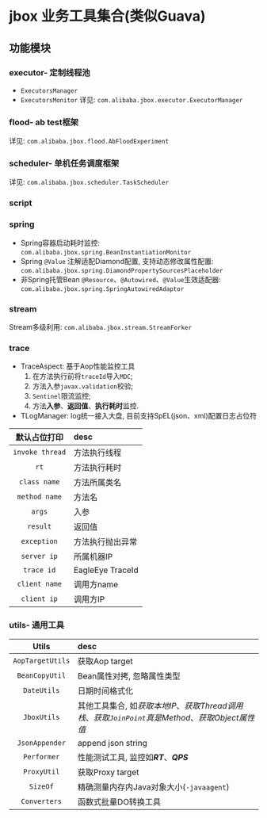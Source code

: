# jbox 业务工具集合(类似Guava)
## 功能模块
### executor- 定制线程池
- `ExecutorsManager`
- `ExecutorsMonitor`
详见: `com.alibaba.jbox.executor.ExecutorManager`

### flood- ab test框架
详见: `com.alibaba.jbox.flood.AbFloodExperiment`

### scheduler- 单机任务调度框架
详见: `com.alibaba.jbox.scheduler.TaskScheduler`


### script

### spring
- Spring容器启动耗时监控: `com.alibaba.jbox.spring.BeanInstantiationMonitor`
- Spring `@Value` 注解适配Diamond配置, 支持动态修改属性配置: `com.alibaba.jbox.spring.DiamondPropertySourcesPlaceholder`
- 非Spring托管Bean `@Resource`、`@Autowired`、`@Value`生效适配器: `com.alibaba.jbox.spring.SpringAutowiredAdaptor`


### stream
Stream多级利用: `com.alibaba.jbox.stream.StreamForker`

### trace
- TraceAspect: 基于Aop性能监控工具
    1. 在方法执行前将`traceId`导入`MDC`;
    2. 方法入参`javax.validation`校验;
    3. `Sentinel`限流监控;
    4. 方法**入参**、**返回值**、**执行耗时**监控.
- TLogManager: log统一接入大盘, 目前支持SpEL(json、xml)配置日志占位符

| 默认占位打印 | desc |
| :------: | :-------- |
| `invoke thread` | 方法执行线程 |
| `rt`            | 方法执行耗时 |
| `class name`    | 方法所属类名 |
| `method name`   | 方法名 |
| `args`          | 入参 |
| `result`        | 返回值 |
| `exception`     | 方法执行抛出异常 |
| `server ip`     | 所属机器IP |
| `trace id`      | EagleEye TraceId | 
| `client name`   | 调用方name |
| `client ip`     | 调用方IP |

### utils- 通用工具

| Utils | desc |
| :------: | :-------- |
| `AopTargetUtils` | 获取Aop target |
| `BeanCopyUtil` | Bean属性对拷, 忽略属性类型 |
| `DateUtils` | 日期时间格式化 |
| `JboxUtils` | 其他工具集合, 如*获取本地IP*、*获取Thread调用栈*、*获取`JoinPoint`真是Method*、*获取Object属性值*
| `JsonAppender` | append json string |
| `Performer` | 性能测试工具, 监控如***RT***、***QPS*** |
| `ProxyUtil` | 获取Proxy target |
| `SizeOf` | 精确测量内存内Java对象大小(`-javaagent`) |
| `Converters` | 函数式批量DO转换工具 |